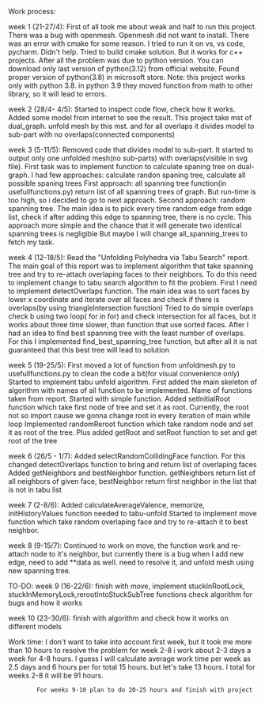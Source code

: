 Work process:

week 1 (21-27/4): First of all took me about weak and half to run this project.
    There was a bug with openmesh. Openmesh did not want to install. There was an error with cmake for some reason.
    I tried to run it on vs, vs code, pycharm. Didn't help. Tried to build cmake solution. But it works for c++ projects.
    After all the problem was due to python version. You can download only last version of python(3.12) from official website.
    Found proper version of python(3.8) in microsoft store.
    Note: this project works only with python 3.8. in python 3.9 they moved function from math to other library, so it will lead to errors.

week 2 (28/4- 4/5): Started to inspect code flow, check how it works. Added some model from internet to see the result.
    This project take mst of dual_graph. unfold mesh by this mst. and for all overlaps it divides model to sub-part
    with no overlaps(connected components)

week 3 (5-11/5): Removed code that divides model to sub-part. It started to output only one unfolded mesh(no sub-parts)
    with overlaps(visible in svg file).
    First task was to implement function to calculate spaning tree on dual-graph.
    I had few approaches: calculate randon spaning tree, calculate all possible spaning trees
    First approach: all spanning tree function(in usefullfunctions.py) return list of all spanning trees of graph.
    But run-time is too high, so i decided to go to next approach.
    Second approach: random spanning tree. The main idea is to pick every time random edge from edge list,
    check if after adding this edge to spanning tree, there is no cycle.
    This approach more simple and the chance that it will generate two identical spanning trees is negligible
    But maybe I will change all_spanning_trees to fetch my task.

week 4 (12-18/5): Read the "Unfolding Polyhedra via Tabu Search" report. The main goal of this report was to implement 
    algorithm that take spanning tree and try to re-attach overlaping faces to their neighbors.
    To do this need to implement change to tabu search algorithm to fit the problem.
    First I need to implement detectOverlaps function. The main idea was to sort faces by lower x coordinate and iterate
    over all faces and check if there is overlaps(by using triangleIntersection function)
    Tried to do simple overlaps check b using two loop( for in for) and check intersection for all faces,
    but it works about three time slower, than function that use sorted faces.
    After I had an idea to find best spanning tree with the least number of overlaps.
    For this I implemented find_best_spanning_tree function, but after all it is not guaranteed that this best tree
    will lead to solution

week 5 (19-25/5): First moved a lot of function from unfoldmesh.py to usefullfunctions.py to clean the code a bit(for visual convenience only)
    Started to implement tabu unfold algorithm.
    First added the main skeleton of algorithm with names of all function to be implemented.
    Name of functions taken from report.
    Started with simple function. Added setInitialRoot function which take first node of tree and set it as root.
    Currently, the root not so import cause we gonna change root in every iteration of main while loop
    Implemented randomReroot function which take random node and set it as root of the tree.
    Plus added getRoot and setRoot function to set and get root of the tree

week 6 (26/5 - 1/7): Added selectRandomCollidingFace function. For this changed detectOverlaps function to bring and
    return list of overlaping faces
    Added getNeighbors and bestNeighbor function. getNeighbors return list of all neighbors of given face,
    bestNeighbor return first neighbor in the list that is not in tabu list
    
week 7 (2-8/6): Added calculateAverageValence, memorize, initHistoryValues function needed to tabu-unfold
    Started to implement move function which take random overlaping face and try to re-attach it to best neighbor.

week 8 (9-15/7): Continued to work on move, the function work and re-attach node to it's neighbor, but currently there 
    is a bug when I add new edge, need to add **data as well. need to resolve it, and unfold mesh using new spanning tree.

TO-DO:
week 9 (16-22/6): finish with move, implement stuckInRootLock, stuckInMemoryLock,rerootIntoStuckSubTree functions
    check algorithm for bugs and how it works

week 10 (23-30/6): finish with algorithm and check how it works on different models



Work time:  I don't want to take into account first week, but it took me more than 10 hours to resolve the problem
            for week 2-8 i work about 2-3 days a week for 4-8  hours. I guess I will calculate average work time per week
            as 2.5 days and 6 hours per for total 15 hours. but let's take 13 hours. I total for weeks 2-8 it will be 91 hours.
            
            For weeks 9-10 plan to do 20-25 hours and finish with project

